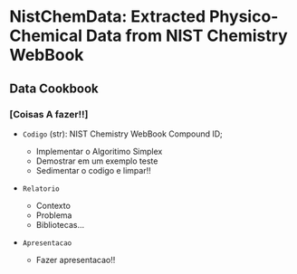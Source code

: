 # NistChemData: Extracted Physico-Chemical Data from NIST Chemistry WebBook

## Data Cookbook

### [Coisas A fazer!!]

- `Codigo` (str): NIST Chemistry WebBook Compound ID;
    - Implementar o Algoritimo Simplex
    - Demostrar em um exemplo teste
    - Sedimentar o codigo e limpar!!

- `Relatorio`
    - Contexto
    - Problema
    - Bibliotecas...

- `Apresentacao` 
    - Fazer apresentacao!!
